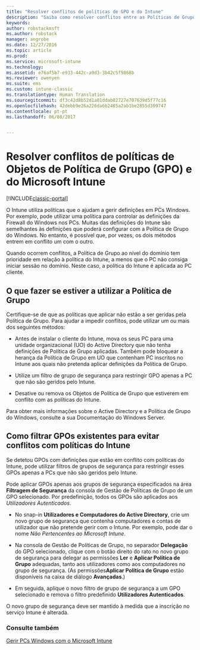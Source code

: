 ```yaml
---
title: "Resolver conflitos de políticas de GPO e do Intune"
description: "Saiba como resolver conflitos entre as Políticas de Grupos e as políticas de configuração do Intune."
keywords: 
author: robstackmsft
ms.author: robstack
manager: angrobe
ms.date: 12/27/2016
ms.topic: article
ms.prod: 
ms.service: microsoft-intune
ms.technology: 
ms.assetid: e76af5b7-e933-442c-a9d3-3b42c5f5868b
ms.reviewer: owenyen
ms.suite: ems
ms.custom: intune-classic
ms.translationtype: Human Translation
ms.sourcegitcommit: df3c42d8b52d1a01ddab82727e707639d5f77c16
ms.openlocfilehash: 42debb9e26a226da6b2485a2ab1be2855d309747
ms.contentlocale: pt-pt
ms.lasthandoff: 06/08/2017


---
```


# <a name="resolve-group-policy-objects-gpo-and-microsoft-intune-policy-conflicts"></a>Resolver conflitos de políticas de Objetos de Política de Grupo (GPO) e do Microsoft Intune

[!INCLUDE[classic-portal](../includes/classic-portal.md)]

O Intune utiliza políticas que o ajudam a gerir definições em PCs Windows. Por exemplo, pode utilizar uma política para controlar as definições da Firewall do Windows nos PCs. Muitas das definições do Intune são semelhantes às definições que poderá configurar com a Política de Grupo do Windows. No entanto, é possível que, por vezes, os dois métodos entrem em conflito um com o outro.

Quando ocorrem conflitos, a Política de Grupo ao nível do domínio tem prioridade em relação à política do Intune, a menos que o PC não consiga iniciar sessão no domínio. Neste caso, a política do Intune é aplicada ao PC cliente.

## <a name="what-to-do-if-you-are-using-group-policy"></a>O que fazer se estiver a utilizar a Política de Grupo
Certifique-se de que as políticas que aplicar não estão a ser geridas pela Política de Grupo. Para ajudar a impedir conflitos, pode utilizar um ou mais dos seguintes métodos:

-   Antes de instalar o cliente do Intune, mova os seus PC para uma unidade organizacional (UO) do Active Directory que não tenha definições de Política de Grupo aplicadas. Também pode bloquear a herança da Política de Grupo em UO que contenham PC inscritos no Intune aos quais não pretenda aplicar definições da Política de Grupo.

-   Utilize um filtro de grupo de segurança para restringir GPO apenas a PC que não são geridos pelo Intune.

-   Desative ou remova os Objetos de Política de Grupo que estiverem em conflito com as políticas do Intune.

Para obter mais informações sobre o Active Directory e a Política de Grupo do Windows, consulte a sua Documentação do Windows Server.

## <a name="how-to-filter-existing-gpos-to-avoid-conflicts-with-intune-policy"></a>Como filtrar GPOs existentes para evitar conflitos com políticas do Intune
Se detetou GPOs com definições que estão em conflito com políticas do Intune, pode utilizar filtros de grupos de segurança para restringir esses GPOs apenas a PCs que não são geridos pelo Intune.

<!--- ### Use WMI filters
WMI filters selectively apply GPOs to computers that satisfy the conditions of a query. To apply a WMI filter, deploy a WMI class instance to all PCs in the enterprise before you enroll any PCs in the Intune service.

#### To apply WMI filters to a GPO

1.  Create a management object file by copying and pasting the following into a text file, and then saving it to a convenient location as **WIT.mof**. The file contains the WMI class instance that you deploy to PCs that you want to enroll in the Intune service.

    ```
    //Beginning of MOF file.
    #pragma classflags("forceupdate")
    #pragma namespace ("\\\\.\\Root")
    instance of __Namespace
    {
       Name = "WindowsIntune";
    };

    #pragma namespace ("\\\\.\\Root\\WindowsIntune")
    [
       Description("This class defines Microsoft Intune common properties")
    ]
    class WindowsIntune_ManagedNode
    {
       [ read, Description("This defines whether Microsoft Intune Policy is enabled"): DisableOverride ToSubClass ]
       boolean WindowsIntunePolicyEnabled;
       [ read, key, Description("This property defines the version." "Example: 1.0"): ToSubClass ]
       string Version;
    };

    instance of WindowsIntune_ManagedNode
    {
       Version = "1.0";
       WindowsIntunePolicyEnabled = 1;
    };
    ```

2.  Use either a startup script or Group Policy to deploy the file. The following is the deployment command for the startup script. The WMI class instance must be deployed before you enroll client PCs in the Intune service.

    **C:/Windows/System32/Wbem/MOFCOMP &lt;path to MOF file&gt;\wit.mof**

3.  Run either of the following commands to create the WMI filters, depending on whether the GPO you want to filter applies to PCs that are managed by using Intune or to PCs that are not managed by using Intune.

    -   For GPOs that apply to PCs that are not managed by using Intune, use the following:

        ```
        Namespace:root\WindowsIntune
        Query:  SELECT WindowsIntunePolicyEnabled FROM WindowsIntune_ManagedNode WHERE WindowsIntunePolicyEnabled=0
        ```

    -   For GPOs that apply to PCs that are managed by Intune, use the following:

        ```
        Namespace:root\WindowsIntune
        Query:  SELECT WindowsIntunePolicyEnabled FROM WindowsIntune_ManagedNode WHERE WindowsIntunePolicyEnabled=1
        ```

4.  Edit the GPO in the Group Policy Management console to apply the WMI filter that you created in the previous step.

    -   For GPOs that should apply only to PCs that you want to manage by using Intune, apply the filter **WindowsIntunePolicyEnabled=1**.

    -   For GPOs that should apply only to PCs that you do not want to manage by using Intune, apply the filter **WindowsIntunePolicyEnabled=0**.

For more information about how to apply WMI filters in Group Policy, see the blog post [Security Filtering, WMI Filtering, and Item-level Targeting in Group Policy Preferences](http://go.microsoft.com/fwlink/?LinkId=177883). --->


Pode aplicar GPOs apenas aos grupos de segurança especificados na área **Filtragem de Segurança** da consola de Gestão de Políticas de Grupo de um GPO selecionado. Por predefinição, todos os GPOs são aplicados aos *Utilizadores Autenticados*.

-   No snap-in **Utilizadores e Computadores do Active Directory**, crie um novo grupo de segurança que contenha computadores e contas de utilizador que não pretende gerir com o Intune. Por exemplo, pode dar o nome *Não Pertencentes ao Microsoft Intune*.

-   Na consola de Gestão de Políticas de Grupo, no separador **Delegação** do GPO selecionado, clique com o botão direito do rato no novo grupo de segurança para delegar as permissões **Ler** e **Aplicar Política de Grupo** adequadas, tanto aos utilizadores como aos computadores no grupo de segurança. (As permissões**Aplicar Política de Grupo** estão disponíveis na caixa de diálogo **Avançadas**.)

-   Em seguida, aplique o novo filtro de grupo de segurança a um GPO selecionado e remova o filtro predefinido **Utilizadores Autenticados**.

O novo grupo de segurança deve ser mantido à medida que a inscrição no serviço Intune é alterada.

### <a name="see-also"></a>Consulte também
[Gerir PCs Windows com o Microsoft Intune](manage-windows-pcs-with-microsoft-intune.md)


